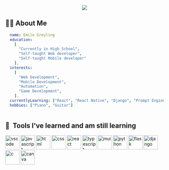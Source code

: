 <p align="center">
  <img src="https://capsule-render.vercel.app/api?text=Hello%20There!&animation=fadeIn&type=waving&color=gradient&height=150"/>
</p>
<h2> 👨‍💻 About Me </h2>

```yaml
  name: Emile Greyling
  education: 
    [
      "Currently in High School",
      "Self-taught Web developer",
      "Self-taught Mobile developer"
    ],
  interests:
    [
      "Web Development",
      "Mobile Development",
      "Automation",
      "Game Development",
    ],
  currentlyLearning: ["React", "React Native", "Django", "Prompt Engineering"],
  hobbies: ["Piano", "Guitar"]
  
```

<h2> 🚀 &nbsp;Tools I've learned and am still learning</h2>
<p align="left">
  <img src="https://cdn.jsdelivr.net/gh/devicons/devicon/icons/vscode/vscode-original.svg" alt="vscode" width="45" height="45"/>
  <img src="https://cdn.jsdelivr.net/gh/devicons/devicon/icons/javascript/javascript-original.svg" alt="javascript" width="45" height="45" />
  <img src="https://cdn.jsdelivr.net/gh/devicons/devicon/icons/html5/html5-original.svg" alt="html" width="45" height="45" />
  <img src="https://cdn.jsdelivr.net/gh/devicons/devicon/icons/css3/css3-original.svg" alt="css" width="45" height="45" />
  <img src="https://cdn.jsdelivr.net/gh/devicons/devicon/icons/react/react-original-wordmark.svg" alt="react" width="45" height="45"/>
  <img src="https://cdn.jsdelivr.net/gh/devicons/devicon/icons/typescript/typescript-original.svg" alt="typescript" width="45" height="45"/>
          
  <img src="https://cdn.jsdelivr.net/gh/devicons/devicon/icons/materialui/materialui-original.svg" alt="mui" width="45" height="45"/>
          
  <img src="https://cdn.jsdelivr.net/gh/devicons/devicon/icons/python/python-original.svg" alt="python" width="45" height="45"/>
  <img src="https://cdn.jsdelivr.net/gh/devicons/devicon/icons/flask/flask-original.svg" alt="flask" width="45" height="45" />
  <img src="https://cdn.jsdelivr.net/gh/devicons/devicon/icons/django/django-plain.svg" alt="django" width="45" height="45"/>
          
  <img src="https://cdn.jsdelivr.net/gh/devicons/devicon/icons/c/c-original.svg" alt="c" width="45" height="45"/>
  <img src="https://cdn.jsdelivr.net/gh/devicons/devicon/icons/canva/canva-original.svg" alt="canva" width="45" height="45" />
          
          
</p>

<!---
EmileGreyling/EmileGreyling is a ✨ special ✨ repository because its `README.md` (this file) appears on your GitHub profile.
You can click the Preview link to take a look at your changes.
--->
